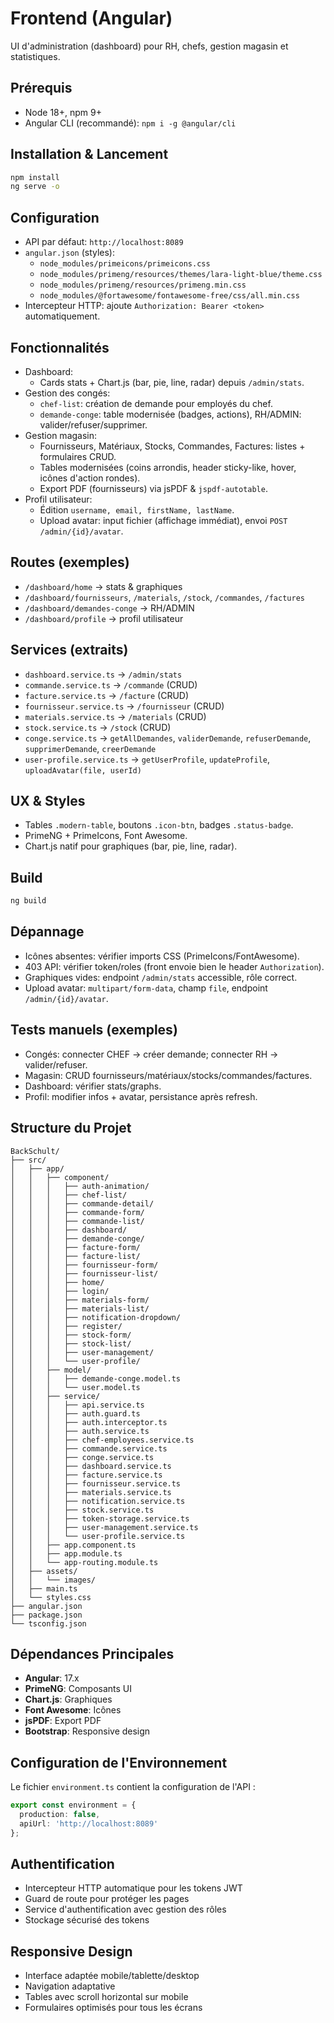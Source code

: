 # Frontend (Angular)

UI d'administration (dashboard) pour RH, chefs, gestion magasin et statistiques.

## Prérequis
- Node 18+, npm 9+
- Angular CLI (recommandé): `npm i -g @angular/cli`

## Installation & Lancement

```bash
npm install
ng serve -o
```

## Configuration
- API par défaut: `http://localhost:8089`
- `angular.json` (styles):
  - `node_modules/primeicons/primeicons.css`
  - `node_modules/primeng/resources/themes/lara-light-blue/theme.css`
  - `node_modules/primeng/resources/primeng.min.css`
  - `node_modules/@fortawesome/fontawesome-free/css/all.min.css`
- Intercepteur HTTP: ajoute `Authorization: Bearer <token>` automatiquement.

## Fonctionnalités
- Dashboard:
  - Cards stats + Chart.js (bar, pie, line, radar) depuis `/admin/stats`.
- Gestion des congés:
  - `chef-list`: création de demande pour employés du chef.
  - `demande-conge`: table modernisée (badges, actions), RH/ADMIN: valider/refuser/supprimer.
- Gestion magasin:
  - Fournisseurs, Matériaux, Stocks, Commandes, Factures: listes + formulaires CRUD.
  - Tables modernisées (coins arrondis, header sticky-like, hover, icônes d'action rondes).
  - Export PDF (fournisseurs) via jsPDF & `jspdf-autotable`.
- Profil utilisateur:
  - Édition `username, email, firstName, lastName`.
  - Upload avatar: input fichier (affichage immédiat), envoi `POST /admin/{id}/avatar`.

## Routes (exemples)
- `/dashboard/home` → stats & graphiques
- `/dashboard/fournisseurs`, `/materials`, `/stock`, `/commandes`, `/factures`
- `/dashboard/demandes-conge` → RH/ADMIN
- `/dashboard/profile` → profil utilisateur

## Services (extraits)
- `dashboard.service.ts` → `/admin/stats`
- `commande.service.ts` → `/commande` (CRUD)
- `facture.service.ts` → `/facture` (CRUD)
- `fournisseur.service.ts` → `/fournisseur` (CRUD)
- `materials.service.ts` → `/materials` (CRUD)
- `stock.service.ts` → `/stock` (CRUD)
- `conge.service.ts` → `getAllDemandes`, `validerDemande`, `refuserDemande`, `supprimerDemande`, `creerDemande`
- `user-profile.service.ts` → `getUserProfile`, `updateProfile`, `uploadAvatar(file, userId)`

## UX & Styles
- Tables `.modern-table`, boutons `.icon-btn`, badges `.status-badge`.
- PrimeNG + PrimeIcons, Font Awesome.
- Chart.js natif pour graphiques (bar, pie, line, radar).

## Build

```bash
ng build
```

## Dépannage
- Icônes absentes: vérifier imports CSS (PrimeIcons/FontAwesome).
- 403 API: vérifier token/roles (front envoie bien le header `Authorization`).
- Graphiques vides: endpoint `/admin/stats` accessible, rôle correct.
- Upload avatar: `multipart/form-data`, champ `file`, endpoint `/admin/{id}/avatar`.

## Tests manuels (exemples)
- Congés: connecter CHEF → créer demande; connecter RH → valider/refuser.
- Magasin: CRUD fournisseurs/matériaux/stocks/commandes/factures.
- Dashboard: vérifier stats/graphs.
- Profil: modifier infos + avatar, persistance après refresh.

## Structure du Projet

```
BackSchult/
├── src/
│   ├── app/
│   │   ├── component/
│   │   │   ├── auth-animation/
│   │   │   ├── chef-list/
│   │   │   ├── commande-detail/
│   │   │   ├── commande-form/
│   │   │   ├── commande-list/
│   │   │   ├── dashboard/
│   │   │   ├── demande-conge/
│   │   │   ├── facture-form/
│   │   │   ├── facture-list/
│   │   │   ├── fournisseur-form/
│   │   │   ├── fournisseur-list/
│   │   │   ├── home/
│   │   │   ├── login/
│   │   │   ├── materials-form/
│   │   │   ├── materials-list/
│   │   │   ├── notification-dropdown/
│   │   │   ├── register/
│   │   │   ├── stock-form/
│   │   │   ├── stock-list/
│   │   │   ├── user-management/
│   │   │   └── user-profile/
│   │   ├── model/
│   │   │   ├── demande-conge.model.ts
│   │   │   └── user.model.ts
│   │   ├── service/
│   │   │   ├── api.service.ts
│   │   │   ├── auth.guard.ts
│   │   │   ├── auth.interceptor.ts
│   │   │   ├── auth.service.ts
│   │   │   ├── chef-employees.service.ts
│   │   │   ├── commande.service.ts
│   │   │   ├── conge.service.ts
│   │   │   ├── dashboard.service.ts
│   │   │   ├── facture.service.ts
│   │   │   ├── fournisseur.service.ts
│   │   │   ├── materials.service.ts
│   │   │   ├── notification.service.ts
│   │   │   ├── stock.service.ts
│   │   │   ├── token-storage.service.ts
│   │   │   ├── user-management.service.ts
│   │   │   └── user-profile.service.ts
│   │   ├── app.component.ts
│   │   ├── app.module.ts
│   │   └── app-routing.module.ts
│   ├── assets/
│   │   └── images/
│   ├── main.ts
│   └── styles.css
├── angular.json
├── package.json
└── tsconfig.json
```

## Dépendances Principales

- **Angular**: 17.x
- **PrimeNG**: Composants UI
- **Chart.js**: Graphiques
- **Font Awesome**: Icônes
- **jsPDF**: Export PDF
- **Bootstrap**: Responsive design

## Configuration de l'Environnement

Le fichier `environment.ts` contient la configuration de l'API :

```typescript
export const environment = {
  production: false,
  apiUrl: 'http://localhost:8089'
};
```

## Authentification

- Intercepteur HTTP automatique pour les tokens JWT
- Guard de route pour protéger les pages
- Service d'authentification avec gestion des rôles
- Stockage sécurisé des tokens

## Responsive Design

- Interface adaptée mobile/tablette/desktop
- Navigation adaptative
- Tables avec scroll horizontal sur mobile
- Formulaires optimisés pour tous les écrans 